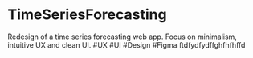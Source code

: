 # TimeSeriesForecasting
Redesign of a time series forecasting web app. Focus on minimalism, intuitive UX and clean UI. #UX #UI #Design #Figma
ftdfydfydffghfhfhffd